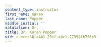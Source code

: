 ```yaml
---
content_type: instructor
first_name: Karen
last_name: Pepper
middle_initial: ''
salutation: Dr.
title: Dr. Karen Pepper
uid: eaecee38-a4b1-29ef-abc1-77398f6755e3
---
```

